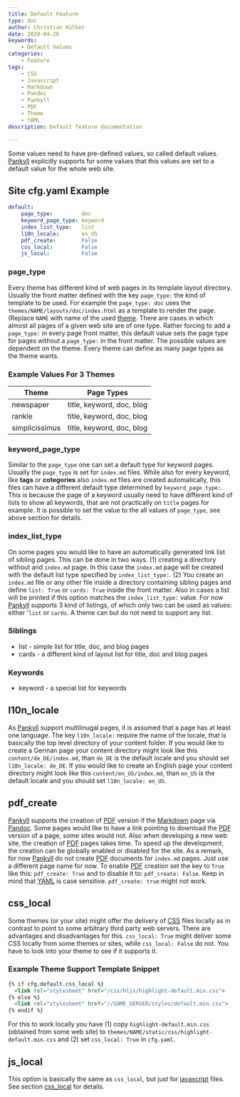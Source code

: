 ```yaml
---
title: Default Feature
type: doc
author: Christian Külker
date: 2020-04-26
keywords:
    - Default Values
categories:
    - Feature
tags:
    - CSS
    - Javascript
    - Markdown
    - Pandoc
    - Pankyll
    - PDF
    - Theme
    - YAML
description: Default feature documentation

---
```


Some values need to have pre-defined values, so called default values.
[Pankyll] explicitly supports for some values that this values are set to a
default value for the whole web site.

## Site cfg.yaml Example

```yaml
default:
    page_type:         doc
    keyword_page_type: keyword
    index_list_type:   list
    l10n_locale:       en_US
    pdf_create:        False
    css_local:         False
    js_local:          False
```

### page_type

Every theme has different kind of web pages in its template layout directory.
Usually the front matter defined with the key `page_type:` the kind of template
to be used.  For example the `page_type: doc` uses the
`themes/NAME/layouts/doc/index.html` as a template to render the page. (Replace
`NAME` with name of the used [theme]. There are cases in which almost all pages
of a given web site are of one type. Rather forcing to add a `page_type:` in
every page front matter, this default value sets the page type for pages
without a `page_type:` in the front matter. The possible values are dependent
on the theme. Every theme can define as many page types as the theme wants.

### Example Values For 3 Themes

| Theme          | Page Types
| -------------- | ------------------------- |
| newspaper      | title, keyword, doc, blog |
| rankle         | title, keyword, doc, blog |
| simplicissimus | title, keyword, doc, blog |

### keyword_page_type

Similar to the `page_type` one can set a default type for keyword pages.
Usually the `page_type` is set for `index.md` files. While also for every
keyword, like **tags** or **cotegories** also `index.md` files are created
automatically, this files can have a different default type determined by
`keyword_page_type:`. This is because the page of a keyword usually need to
have different kind of lists to show all keywords, that are not practically on
`title` pages for example. It is possible to set the value to the all values of
`page_type`, see above section for details.

### index_list_type

On some pages you would like to have an automatically generated link list of
sibling pages. This can be done in two ways. (1) creating a directory without
and `index.md` page. In this case the `index.md` page will be created with the
default list type specified by `index_list_type:`. (2) You create an `index.md`
file or any other file inside a directory containing sibling pages and define
`list: True` or `cards: True` inside the front matter. Also in cases a list
will be printed if this option matches the `index_list_type:` value.  For now
[Pankyll] supports 3 kind of listings, of which only two can be used as values:
either '`list` or `cards`. A theme can but do not need to support any list.

### Siblings

* list     - simple list for title, doc, and blog pages
* cards    - a different kind of layout list for title, doc and blog pages

### Keywords

* keyword - a special list for keywords

## l10n_locale

As [Pankyll] support multilinugal pages, it is assumed that a page has at least
one language. The key `l10n_locale:` require the name of the locale, that is
basically the top level directory of your content folder. If you would like to
create a German page your content directory might look like this
`content/de_DE/index.md`, than `de_DE` is the default locale and you should set
`l10n_locale: de_DE`.  If you would like to create an English page your content
directory might look like this `content/en_US/index.md`, than `en_US` is the
default locale and you should set `l10n_locale: en_US`.

## pdf_create

[Pankyll] supports the creation of [PDF] version if the [Markdown] page via
[Pandoc]. Some pages would like to have a link pointing to download the [PDF]
version of a page, some sites would not. Also when developing a new web site,
the creation of [PDF] pages takes time. To speed up the development, the
creation can be globally enabled or disabled for the site. As a remark, for now
[Pankyll] do not create [PDF] documents for `index.md` pages. Just use a
different page name for now. To enable [PDF] creation set the key to `True`
like this: `pdf_create: True` and to disable it to: `pdf_create: False`. Keep
in mind that [YAML] is case sensitive. `pdf_create: true` might not work.

## css_local

Some themes (or your site) might offer the delivery of [CSS] files locally
as in contrast to point to some arbitrary third party web servers. There are
advantages and disadvantages for this. `css_local: True` might deliver some
CSS locally from some themes or sites, while `css_local: False` do not.
You have to look into your theme to see if it supports it.

### Example Theme Support Template Snippet

```html
{% if cfg.default.css_local %}
  <link rel="stylesheet" href="/css/hljs/highlight-default.min.css">
{% else %}
  <link rel="stylesheet" href="//SOME_SERVER/styles/default.min.css">
{% endif %}
```

For this to work locally you have (1) copy `highlight-default.min.css`
(obtained from some web site) to
`themes/NAME/static/css/highlight-default.min.css` and (2) set `css_local:
True` in `cfg.yaml`.

## js_local

This option is basically the same as `css_local`, but just for [javascript]
files. See section [css_local](css_local) for details.

[CSS]: https://en.wikipedia.org/wiki/Cascading_Style_Sheets
[Javascript]: https://en.wikipedia.org/wiki/JavaScript
[Markdown]: https://en.wikipedia.org/wiki/Markdown
[Pandoc]: https://pandoc.org/
[Pankyll]: https://www.pankyll.org/
[PDF]: https://en.wikipedia.org/wiki/PDF
[Theme]: /en_US/Pankyll-Themes/
[YAML]: https://yaml.org/
